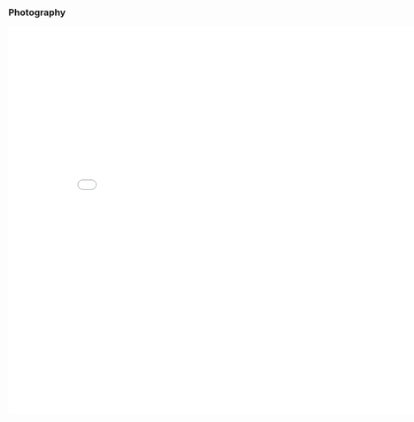 <h3> Photography </h3>

<iframe src="./photography.html" width="850" height="700" frameborder="0"></iframe>